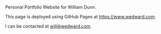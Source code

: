 Personal Portfolio Website for William Dunn.

This page is deployed using GitHub Pages at https://www.wedward.com.

I can be contacted at will@wedward.com.

